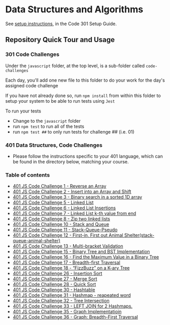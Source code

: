 # Data Structures and Algorithms

See [setup instructions](https://codefellows.github.io/setup-guide/code-301/3-code-challenges), in the Code 301 Setup Guide.

## Repository Quick Tour and Usage

### 301 Code Challenges

Under the `javascript` folder, at the top level, is a sub-folder called `code-challenges`

Each day, you'll add one new file to this folder to do your work for the day's assigned code challenge

If you have not already done so, run `npm install` from within this folder to setup your system to be able to run tests using `Jest`

To run your tests

- Change to the `javascript` folder
- run `npm test` to run all of the tests
- run `npm test ##` to only run tests for challenge ## (i.e. 01)

### 401 Data Structures, Code Challenges

- Please follow the instructions specific to your 401 language, which can be found in the directory below, matching your course.

### Table of contents

- [401 JS Code Challenge 1 - Reverse an Array](./javascript/array-reverse/README.md)
- [401 JS Code Challenge 2 - Insert into an Array and Shift](./javascript/array-insert-shift/README.md)
- [401 JS Code Challenge 3 - Binary search in a sorted 1D array](./javascript/array-binary-search/README.md)
- [401 JS Code Challenge 5 - Linked List](./javascript/linked-list/README.md)
- [401 JS Code Challenge 6 - Linked List Insertions](./javascript/linked-list-insertions/README.md)
- [401 JS Code Challenge 7 - Linked List k-th value from end](./javascript/linked-list-kth/README.md)
- [401 JS Code Challenge 8 - Zip two linked lists](./javascript/linked-list-zip/README.md)
- [401 JS Code Challenge 10 - Stack and Queue](./javascript/stack-and-queue/README.md)
- [401 JS Code Challenge 11 - Stack-Queue-Pseudo](./javascript/stack-queue-pseudo/README.md)
- [401 JS Code Challenge 12 - First-in, First out Animal Shelter(stack-queue-animal-shelter)](./javascript/stack-queue-animal-shelter/README.md)
- [401 JS Code Challenge 13 - Multi-bracket Validation](./javascript/stack-queue-brackets/README.md)
- [401 JS Code Challenge 15 - Binary Tree and BST Implementation](./javascript/trees/README.md)
- [401 JS Code Challenge 16 - Find the Maximum Value in a Binary Tree](./javascript/binary-tree-max/README.md)
- [401 JS Code Challenge 17 - Breadth-first Traversal](./javascript/tree-breadth-first/README.md)
- [401 JS Code Challenge 18 - “FizzBuzz” on a K-ary Tree](./javascript/tree-fizz-buzz/README.md)
- [401 JS Code Challenge 26 - Insertion Sort](./javascript/insertion-sort/README.md)
- [401 JS Code Challenge 27 - Merge Sort](./javascript/merge-sort/README.md)
- [401 JS Code Challenge 28 - Quick Sort](./javascript/quick-sort/README.md)
- [401 JS Code Challenge 30 - Hashtable](./javascript/hashtable/README.md)
- [401 JS Code Challenge 31 - Hashmap - reapeated word](./javascript/hashmap-repeated-word/README.md)
- [401 JS Code Challenge 32 - Tree Intersection](./javascript/treeIntersection/README.md)
- [401 JS Code Challenge 33 - LEFT JOIN for 2 Hashmaps.](./javascript/treeIntersection/README.md)
- [401 JS Code Challenge 35 - Graph Implementatioin](./javascript/graph/README.md)
- [401 JS Code Challenge 36 - Graph: Breadth-First Traversal](./javascript/graph-breadth-first/README.md)

